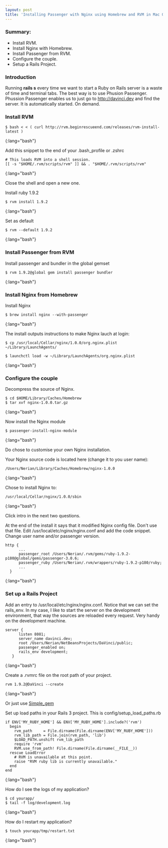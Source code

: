 ```yaml
---
layout: post
title: 'Installing Passenger with Nginx using Homebrew and RVM in Mac OS X'
---
```

 
### Summary:

* Install RVM.
* Install Nginx with Homebrew.
* Install Passenger from RVM.
* Configure the couple.
* Setup a Rails Project.  

### Introduction

Running __rails s__ every time we want to start a Ruby on Rails server is a waste of time and terminal tabs. The best way is to use Phusion Passenger. Phussion Passenger enables us to just go to http://davinci.dev and find the server. It is automatically started. On demand.    

### Install RVM


	$ bash < < ( curl http://rvm.beginrescueend.com/releases/rvm-install-latest )
{:lang="bash"}

Add this snippet to the end of your .bash_profile or .zshrc
              
                                             
	# This loads RVM into a shell session.
	[[ -s "$HOME/.rvm/scripts/rvm" ]] && . "$HOME/.rvm/scripts/rvm"  
{:lang="bash"}

Close the shell and open a new one.
                 
Install ruby 1.9.2
       

	$ rvm install 1.9.2
{:lang="bash"}

Set as default


	$ rvm --default 1.9.2                                  
{:lang="bash"}
                                       
### Install Passenger from RVM

Install passenger and bundler in the global gemset

	$ rvm 1.9.2@global gem install passenger bundler       
{:lang="bash"}
           
### Install Nginx from Homebrew

Install Nginx    
                              

	$ brew install nginx --with-passenger
{:lang="bash"}

The install outputs instructions to make Nginx lauch at login:


	$ cp /usr/local/Cellar/nginx/1.0.0/org.nginx.plist ~/Library/LaunchAgents/

	$ launchctl load -w ~/Library/LaunchAgents/org.nginx.plist
{:lang="bash"}

### Configure the couple                 

Decompress the source of Nginx.

	$ cd $HOME/Library/Caches/Homebrew
	$ tar xvf nginx-1.0.0.tar.gz
{:lang="bash"}
                              
Now install the Nginx module

	$ passenger-install-nginx-module
{:lang="bash"}

Do chose to customise your own Nginx installation.
                                                             
Your Nginx source code is located here (change it to you user name):

	/Users/Nerian/Library/Caches/Homebrew/nginx-1.0.0                             
{:lang="bash"}

Chose to install Nginx to:

	/usr/local/Cellar/nginx/1.0.0/sbin
{:lang="bash"}

Click intro in the next two questions.

At the end of the install it says that it modified Nginx config file. Don't use that file.
Edit /usr/local/etc/nginx/nginx.conf and add the code snippet.
Change user name and/or passenger version.
                 

	http {
	      ...
	      passenger_root /Users/Nerian/.rvm/gems/ruby-1.9.2-p180@global/gems/passenger-3.0.6;
	      passenger_ruby /Users/Nerian/.rvm/wrappers/ruby-1.9.2-p180/ruby;
	      ...
	  }                 
{:lang="bash"}
       

### Set up a Rails Project

Add an entry to /usr/local/etc/nginx/nginx.conf. Notice that we can set the rails_env. In my case, I like to start the server on the development environment, that way the sources are reloaded every request. Very handy on the development machine. 


	server {
	      listen 8081;
	      server_name davinci.dev;
	      root /Users/Nerian/NetBeansProjects/DaVinci/public;
	      passenger_enabled on;
		  rails_env development;   
	   }                
{:lang="bash"}



Create a .rvmrc file on the root path of your project.

	rvm 1.9.2@DaVinci --create             		
{:lang="bash"}

Or just use [Simple_gem](https://github.com/Nerian/simple_gemset)


Set up load paths in your Rails 3 project. This is config/setup_load_paths.rb

	if ENV['MY_RUBY_HOME'] && ENV['MY_RUBY_HOME'].include?('rvm')
	  begin
	    rvm_path     = File.dirname(File.dirname(ENV['MY_RUBY_HOME']))
	    rvm_lib_path = File.join(rvm_path, 'lib')
	    $LOAD_PATH.unshift rvm_lib_path
	    require 'rvm'
	    RVM.use_from_path! File.dirname(File.dirname(__FILE__))
	  rescue LoadError
	    # RVM is unavailable at this point.
	    raise "RVM ruby lib is currently unavailable."
	  end
	end           
{:lang="bash"}

How do I see the logs of my application?  

	$ cd yourapp/
	$ tail -f log/development.log
{:lang="bash"}

How do I restart my application?

	$ touch yourapp/tmp/restart.txt
{:lang="bash"}